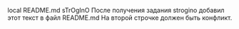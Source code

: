 local README.md
sTrOgInO
После получения задания strogino добавил этот текст в файл README.md
На второй строчке должен быть конфликт.
